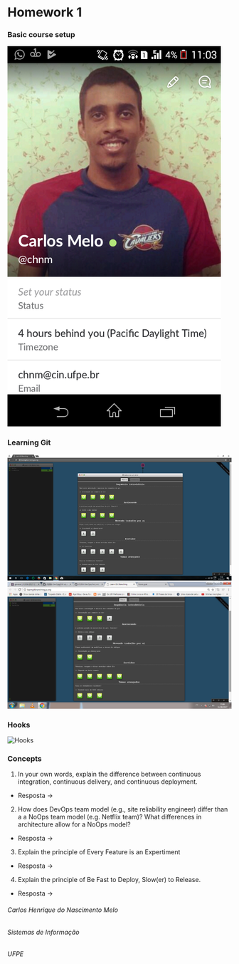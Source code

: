 # Homework 1
### Basic course setup
![Basic course setup](/images/hw1/BasicCourseSetup.png)
### Learning Git
![Learning Git1](/images/hw1/LearningGit1.png)
![Learning Git2](/images/hw1/LearningGit2.png)
### Hooks
![Hooks](/images/hw1/hooks.gif)
### Concepts
1. In your own words, explain the difference between continuous integration, continuous delivery, and continuous deployment.
  * Resposta ->
2. How does DevOps team model (e.g., site reliability engineer) differ than a a NoOps team model (e.g. Netflix team)? What differences in architecture allow for a NoOps model?
  * Resposta ->
3. Explain the principle of Every Feature is an Expertiment
  * Resposta ->
4. Explain the principle of Be Fast to Deploy, Slow(er) to Release.
  * Resposta ->


###### Carlos Henrique do Nascimento Melo
###### Sistemas de Informação
###### UFPE
